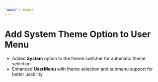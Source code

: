 ```yaml
---
'owox': minor
---
```


# Add System Theme Option to User Menu

- Added **System** option to the theme switcher for automatic theme selection.  
- Enhanced **UserMenu** with theme selection and submenu support for better usability.  
